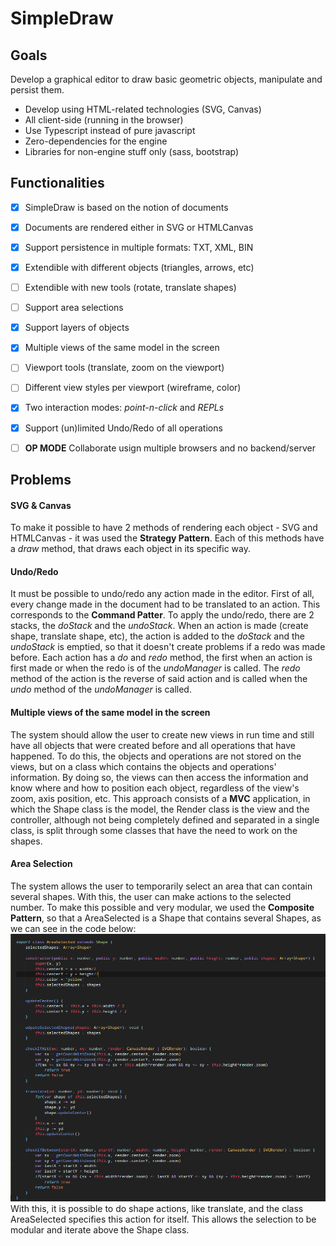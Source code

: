 # SimpleDraw

## Goals

Develop a graphical editor to draw basic geometric objects, manipulate and persist them.

* Develop using HTML-related technologies (SVG, Canvas)
* All client-side (running in the browser)
* Use Typescript instead of pure javascript
* Zero-dependencies for the engine
* Libraries for non-engine stuff only (sass, bootstrap)

## Functionalities

* [x] SimpleDraw is based on the notion of documents
* [x] Documents are rendered either in SVG or HTMLCanvas
* [x] Support persistence in multiple formats: TXT, XML, BIN
* [x] Extendible with different objects (triangles, arrows, etc)
* [ ] Extendible with new tools (rotate, translate shapes)
* [ ] Support area selections
* [x] Support layers of objects
* [x] Multiple views of the same model in the screen
* [ ] Viewport tools (translate, zoom on the viewport)
* [ ] Different view styles per viewport (wireframe, color)
* [x] Two interaction modes: *point-n-click* and *REPLs*
* [x] Support (un)limited Undo/Redo of all operations

* [ ] **OP MODE** Collaborate usign multiple browsers and no backend/server

## Problems 

#### SVG & Canvas
To make it possible to have 2 methods of rendering each object - SVG and HTMLCanvas - it was used the **Strategy Pattern**. Each of this methods have a *draw* method, that draws each object in its specific way.

#### Undo/Redo 
It must be possible to undo/redo any action made in the editor. First of all, every change made in the document had to be translated to an action. This corresponds to the **Command Patter**.
To apply the undo/redo, there are 2 stacks, the *doStack* and the *undoStack*. When an action is made (create shape, translate shape, etc), the action is added to the *doStack* and the *undoStack* is emptied, so that it doesn't create problems if a redo was made before. Each action has a *do* and *redo* method, the first when an action is first made or when the redo is of the *undoManager* is called. The *redo* method of the action is the reverse of said action and is called when the *undo* method of the *undoManager* is called. 

#### Multiple views of the same model in the screen
The system should allow the user to create new views in run time and still have all objects that were created before and all operations that have happened.
To do this, the objects and operations are not stored on the views, but on a class which contains the objects and operations' information. By doing so, the views can then access the information and know where and how to position each object, regardless of the view's zoom, axis position, etc.
This approach consists of a **MVC** application, in which the Shape class is the model, the Render class is the view and the controller, although not being completely defined and separated in a single class, is split through some classes that have the need to work on the shapes.

#### Area Selection
The system allows the user to temporarily select an area that can contain several shapes. With this, the user can make actions to the selected number. To make this possible and very modular, we used the **Composite Pattern**, so that a AreaSelected is a Shape that contains several Shapes, as we can see in the code below:
![Area Selection Composite](./prints/composite.png)
With this, it is possible to do shape actions, like translate, and the class AreaSelected specifies this action for itself. This allows the selection to be modular and iterate above the Shape class.
